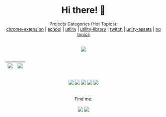 <div align="center">
   <h1>Hi there! 👋</h1>
   <p>
      Projects Categories (Hot Topics):</br>
      <a href="https://github.com/search?q=user%3Ajeanmichelmorin+chrome-extension">chrome-extension</a> | 
      <a href="https://github.com/jeanmichelmorin-school-projects">school</a> | 
      <a href="https://github.com/search?q=user%3Ajeanmichelmorin+utility">utility</a> | 
      <a href="https://github.com/search?q=user%3Ajeanmichelmorin+utility-library">utility-library</a> | 
      <a href="https://github.com/search?q=user%3Ajeanmichelmorin+twitch">twitch</a> | 
      <a href="https://github.com/search?q=user%3Ajeanmichelmorin+unity-asset">unity-assets</a> | 
      <a href="https://github.com/search?q=topics%3A0+user%3Ajeanmichelmorin&type=Repositories&ref=advsearch&l=&l=">no topics</a>
   </p></br>
   <!--<img src="https://img.shields.io/badge/profile_visits-9.4k-blue?style=flat-square"/>-->
   <img src="https://komarev.com/ghpvc/?jeanmichelmorin">
   
   </br>
   </br>
   
   <img src="https://github-readme-stats.vercel.app/api?username=jeanmichelmorin&bg_color=30,e96443,904e95&title_color=fff&text_color=fff"/>            |  <img src="https://github-readme-stats.vercel.app/api/top-langs/?username=jeanmichelmorin&bg_color=30,e96443,904e95&title_color=fff&text_color=fff&layout=compact"/>
   :-------------------------:|:-------------------------:
   
<!--
   Solarized dark             |  Solarized Ocean
   :-------------------------:|:-------------------------:
   ![](https://github-readme-stats.vercel.app/api?username=jeanmichelmorin&bg_color=30,e96443,904e95&title_color=fff&text_color=fff)  |  ![](https://github-readme-stats.vercel.app/api/top-langs/?username=jeanmichelmorin&bg_color=30,e96443,904e95&title_color=fff&text_color=fff&layout=compact") 
-->
   
</div>

</br>
<!--
<div align="center">
   <a href="#">
      <img src="https://github-readme-stats.vercel.app/api?username=jeanmichelmorin&bg_color=30,e96443,904e95&title_color=fff&text_color=fff" />
     <img src="https://github-profile-summary-cards.vercel.app/api/cards/profile-details?username=jeanmichelmorin&theme=vue"/>
   </a>
   </br>
   </br>
   <a href="#">
     <img src="https://github-readme-stats.vercel.app/api/top-langs/?username=jeanmichelmorin&bg_color=30,e96443,904e95&title_color=fff&text_color=fff&layout=compact" />
   </a>
</div>
-->


<div align="center">
   <img src="https://img.shields.io/badge/Visual_Studio-5C2D91?style=for-the-badge&logo=visual%20studio&logoColor=white"/>
   <img src="https://img.shields.io/badge/Visual_Studio_Code-0078D4?style=for-the-badge&logo=visual%20studio%20code&logoColor=white"/>
   <img src="https://img.shields.io/badge/IntelliJIDEA-000000.svg?style=for-the-badge&logo=intellij-idea&logoColor=white"/>
   <img src="https://img.shields.io/badge/Eclipse-2C2255?style=for-the-badge&logo=eclipse&logoColor=white"/>
   <img src="https://img.shields.io/badge/sublime_text-%23575757.svg?&style=for-the-badge&logo=sublime-text&logoColor=important"/>
</div>

</br>
</br>

<div align="center">
   Find me:</br></br>
   <a href="https://codepen.io/jeanmichelmorin"><img src="https://img.shields.io/badge/Codepen-000000?style=for-the-badge&logo=codepen&logoColor=white"/></a>
   <a href="https://stackoverflow.com/users/10903421/jean-michel-morin"><img src="https://img.shields.io/badge/Stack_Overflow-FE7A16?style=for-the-badge&logo=stack-overflow&logoColor=white"/></a>
</div>



<!--
**jeanmichelmorin/jeanmichelmorin** is a ✨ _special_ ✨ repository because its `README.md` (this file) appears on your GitHub profile.

Here are some ideas to get you started:

- 🔭 I’m currently working on ...
- 🌱 I’m currently learning ...
- 👯 I’m looking to collaborate on ...
- 🤔 I’m looking for help with ...
- 💬 Ask me about ...
- 📫 How to reach me: ...
- 😄 Pronouns: ...
- ⚡ Fun fact: ...
-->
